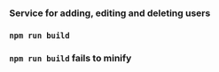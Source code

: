 ### Service for adding, editing and deleting users


### `npm run build`

### `npm run build` fails to minify

